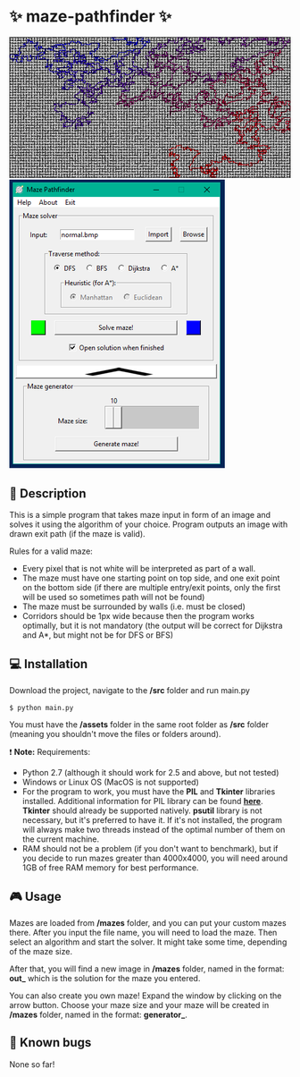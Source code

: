 # :sparkles: maze-pathfinder :sparkles:
![ss](https://raw.githubusercontent.com/ivan-ristovic/maze-pathfinder/master/mazes/feature_maze.bmp)
![ss](https://raw.githubusercontent.com/ivan-ristovic/maze-pathfinder/master/screenshots/feature_gui.PNG)

## :page_facing_up: Description
This is a simple program that takes maze input in form of an image and solves it using the
algorithm of your choice.
Program outputs an image with drawn exit path (if the maze is valid).

Rules for a valid maze:
- Every pixel that is not white will be interpreted as part of a wall.
- The maze must have one starting point on top side, and one exit point on the bottom side
(if there are multiple entry/exit points, only the first will be used so sometimes path will not be found)
- The maze must be surrounded by walls (i.e. must be closed)
- Corridors should be 1px wide because then the program works optimally, but it is not mandatory
(the output will be correct for Dijkstra and A*, but might not be for DFS or BFS)

## :computer: Installation
Download the project, navigate to the **/src** folder and run main.py
```
$ python main.py
```

You must have the **/assets** folder in the same root folder as **/src** folder
(meaning you shouldn't move the files or folders around).

:exclamation: **Note:** Requirements:
- Python 2.7 (although it should work for 2.5 and above, but not tested)
- Windows or Linux OS (MacOS is not supported)
- For the program to work, you must have the **PIL** and **Tkinter** libraries installed.
Additional information for PIL library can be found **[here](http://www.pythonware.com/products/pil/)**.
**Tkinter** should already be supported natively.
**psutil** library is not necessary, but it's preferred to have it. If it's not installed, the program will always make two threads instead of the optimal number of them on the current machine.
- RAM should not be a problem (if you don't want to benchmark), but if you decide to run
mazes greater than 4000x4000, you will need around 1GB of free RAM memory for best performance.

## :video_game: Usage
Mazes are loaded from **/mazes** folder, and you can put your custom mazes there.
After you input the file name, you will need to load the maze.
Then select an algorithm and start the solver. It might take some time, depending of the maze size.

After that, you will find a new image in **/mazes** folder, named in the format:
**out_<filename>** which is the solution for the maze you entered.

You can also create you own maze! Expand the window by clicking on the arrow button.
Choose your maze size and your maze will be created in **/mazes** folder, named in
the format: **generator_<size>**.

## :bug: Known bugs
None so far!
